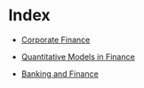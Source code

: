 # Index

- [Corporate Finance](<Corporate Finance/00.md>)

- [Quantitative Models in Finance](Quantitative%20Models%20in%20Finance/Quantitative%20Models%20in%20Finance.md)

- [Banking and Finance](Banking%20and%20Finance/Banking%20and%20Finance.md)
